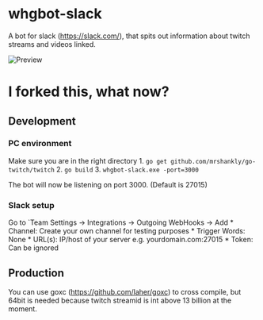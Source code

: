 # whgbot-slack
A bot for slack (https://slack.com/), that spits out information about twitch streams and videos linked.

![Preview](http://i.imgur.com/cVSFhrJ.png "Preview")

# I forked this, what now?
## Development
### PC environment
Make sure you are in the right directory
    1. `go get github.com/mrshankly/go-twitch/twitch`
    2. `go build`
    3. `whgbot-slack.exe -port=3000`

The bot will now be listening on port 3000. (Default is 27015)

### Slack setup
Go to `Team Settings -> Integrations -> Outgoing WebHooks -> Add
    * Channel: Create your own channel for testing purposes
    * Trigger Words: None
    * URL(s): IP/host of your server e.g. yourdomain.com:27015
    * Token: Can be ignored

## Production
You can use goxc (https://github.com/laher/goxc) to cross compile, but 64bit is needed because twitch streamid is int above 13 billion at the moment.

